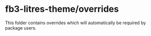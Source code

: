 # fb3-litres-theme/overrides

This folder contains overrides which will automatically be required by package users.
